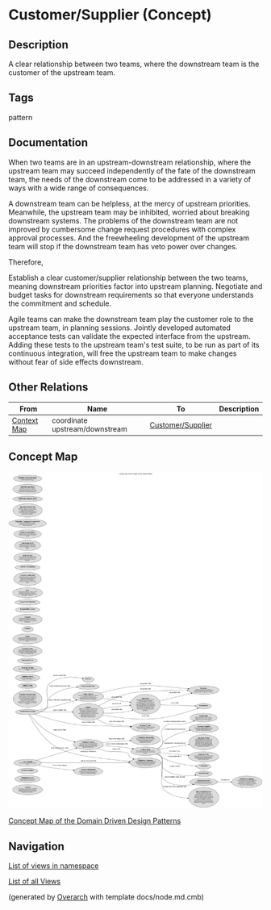 
# Customer/Supplier (Concept)
## Description
A clear relationship between two teams, where the downstream team is the customer
of the upstream team.


## Tags
pattern

## Documentation
When two teams are in an upstream-downstream relationship, where the upstream
team may succeed independently of the fate of the downstream team, the needs of
the downstream come to be addressed in a variety of ways with a wide range of
consequences.

A downstream team can be helpless, at the mercy of upstream priorities.
Meanwhile, the upstream team may be inhibited, worried about breaking
downstream systems.
The problems of the downstream team are not improved by cumbersome change
request procedures with complex approval processes. And the freewheeling
development of the upstream team will stop if the downstream team has veto
power over changes.

Therefore,

Establish a clear customer/supplier relationship between the two teams, meaning
downstream priorities factor into upstream planning. Negotiate and budget tasks
for downstream requirements so that everyone understands the commitment and
schedule.

Agile teams can make the downstream team play the customer role to the upstream
team, in planning sessions. Jointly developed automated acceptance tests can
validate the expected interface from the upstream. Adding these tests to the
upstream team's test suite, to be run as part of its continuous integration,
will free the upstream team to make changes without fear of side effects
downstream.
## Other Relations
| From | Name | To | Description |
|---|---|---|---|
| [Context Map](../../software-development/domain-driven-design/c-context-map.md) | coordinate upstream/downstream | [Customer/Supplier](../../software-development/domain-driven-design/c-customer-supplier.md) |  |

## Concept Map
![Concept Map of the Domain Driven Design Patterns](../../software-development/domain-driven-design/concept-view.png)

[Concept Map of the Domain Driven Design Patterns](../../software-development/domain-driven-design/concept-view.md)


## Navigation
[List of views in namespace](./views-in-namespace.md)

[List of all Views](../../views.md)


(generated by [Overarch](https://github.com/soulspace-org/overarch) with template docs/node.md.cmb)
